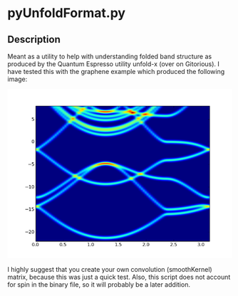 # pyUnfoldFormat.py

## Description
Meant as a utility to help with understanding folded band structure as produced by the Quantum Espresso utility unfold-x (over on Gitorious). I have tested this with the graphene example which produced the following image:

![Unfolded graphene band structure](Graphene_Unfolded.png)

I highly suggest that you create your own convolution (smoothKernel) matrix, because this was just a quick test. Also, this script does not account for spin in the binary file, so it will probably be a later addition.
